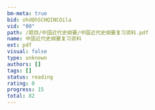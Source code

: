 ```yaml
---
bm-meta: true
bid: ohdQhSCHQINCOila
vid: "00"
path: /题目/中国近代史纲要/中国近代史纲要复习资料.pdf
name: 中国近代史纲要复习资料
ext: pdf
visual: false
type: unknown
authors: []
tags: []
status: reading
rating: 0
progress: 15
total: 82
---
```

